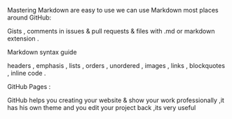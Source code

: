 Mastering Markdown are easy to use we can use Markdown most places around GitHub:

Gists , comments in issues & pull requests & files with .md  or markdown extension .

Markdown syntax guide 

headers , emphasis ,  lists , orders , unordered  , images , links , blockquotes , inline code .

GitHub Pages :

GitHub helps you creating your website & show your work  professionally ,it has his own theme and you edit your project back ,its very useful  

 